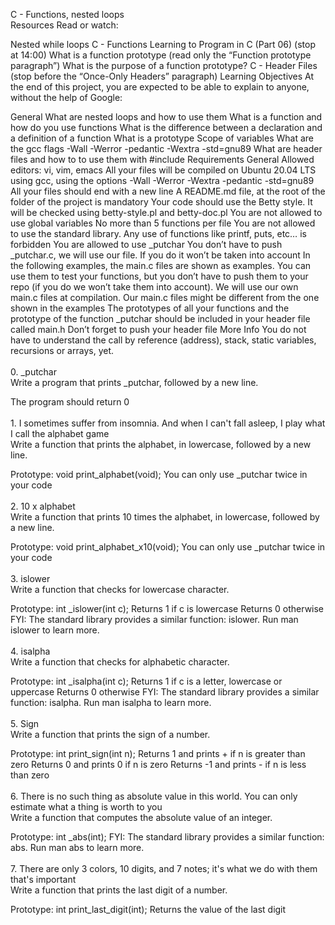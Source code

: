 C - Functions, nested loops <br> Resources
Read or watch:

Nested while loops
C - Functions
Learning to Program in C (Part 06) (stop at 14:00)
What is a function prototype (read only the “Function prototype paragraph”)
What is the purpose of a function prototype?
C - Header Files (stop before the “Once-Only Headers” paragraph)
Learning Objectives
At the end of this project, you are expected to be able to explain to anyone, without the help of Google:

General
What are nested loops and how to use them
What is a function and how do you use functions
What is the difference between a declaration and a definition of a function
What is a prototype
Scope of variables
What are the gcc flags -Wall -Werror -pedantic -Wextra -std=gnu89
What are header files and how to to use them with #include
Requirements
General
Allowed editors: vi, vim, emacs
All your files will be compiled on Ubuntu 20.04 LTS using gcc, using the options -Wall -Werror -Wextra -pedantic -std=gnu89
All your files should end with a new line
A README.md file, at the root of the folder of the project is mandatory
Your code should use the Betty style. It will be checked using betty-style.pl and betty-doc.pl
You are not allowed to use global variables
No more than 5 functions per file
You are not allowed to use the standard library. Any use of functions like printf, puts, etc… is forbidden
You are allowed to use _putchar
You don’t have to push _putchar.c, we will use our file. If you do it won’t be taken into account
In the following examples, the main.c files are shown as examples. You can use them to test your functions, but you don’t have to push them to your repo (if you do we won’t take them into account). We will use our own main.c files at compilation. Our main.c files might be different from the one shown in the examples
The prototypes of all your functions and the prototype of the function _putchar should be included in your header file called main.h
Don’t forget to push your header file
More Info
You do not have to understand the call by reference (address), stack, static variables, recursions or arrays, yet. <br> 
<br> 0. _putchar <br> Write a program that prints _putchar, followed by a new line.

The program should return 0 <br> 
 <br> 1. I sometimes suffer from insomnia. And when I can't fall asleep, I play what I call the alphabet game <br> Write a function that prints the alphabet, in lowercase, followed by a new line.

Prototype: void print_alphabet(void);
You can only use _putchar twice in your code <br> 
<br> 2. 10 x alphabet <br> Write a function that prints 10 times the alphabet, in lowercase, followed by a new line.

Prototype: void print_alphabet_x10(void);
You can only use _putchar twice in your code <br>
<br> 3. islower <br> Write a function that checks for lowercase character.

Prototype: int _islower(int c);
Returns 1 if c is lowercase
Returns 0 otherwise
FYI: The standard library provides a similar function: islower. Run man islower to learn more. <br> 
<br> 4. isalpha <br> Write a function that checks for alphabetic character.

Prototype: int _isalpha(int c);
Returns 1 if c is a letter, lowercase or uppercase
Returns 0 otherwise
FYI: The standard library provides a similar function: isalpha. Run man isalpha to learn more. <br> 
 <br> 5. Sign <br> Write a function that prints the sign of a number.

Prototype: int print_sign(int n);
Returns 1 and prints + if n is greater than zero
Returns 0 and prints 0 if n is zero
Returns -1 and prints - if n is less than zero <br> 
<br> 6. There is no such thing as absolute value in this world. You can only estimate what a thing is worth to you <br> Write a function that computes the absolute value of an integer.

Prototype: int _abs(int);
FYI: The standard library provides a similar function: abs. Run man abs to learn more. <br> 
 <br> 7. There are only 3 colors, 10 digits, and 7 notes; it's what we do with them that's important <br> Write a function that prints the last digit of a number.

Prototype: int print_last_digit(int);
Returns the value of the last digit <br> 
